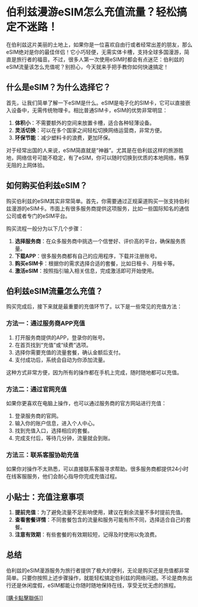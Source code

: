 # 伯利兹漫游eSIM怎么充值流量？轻松搞定不迷路！

在伯利兹这片美丽的土地上，如果你是一位喜欢自由行或者经常出差的朋友，那么eSIM绝对是你的最佳伴侣！它小巧轻便，无需实体卡槽，支持全球多国漫游，简直是旅行者的福音。不过，很多人第一次使用eSIM时都会有点迷茫：伯利兹的eSIM流量该怎么充值呢？别担心，今天就来手把手教你如何快速搞定！

## 什么是eSIM？为什么选择它？

首先，让我们简单了解一下eSIM是什么。eSIM是电子化的SIM卡，它可以直接嵌入设备中，无需传统物理卡。相比普通SIM卡，eSIM的优势非常明显：

1. **体积小**：不需要额外的空间来放置卡槽，适合各种轻薄设备。
2. **灵活切换**：可以在多个国家之间轻松切换网络运营商，非常方便。
3. **环保节能**：减少塑料卡的浪费，更加环保。

对于经常出国的人来说，eSIM简直就是“神器”。尤其是在伯利兹这样的旅游胜地，网络信号可能不稳定，有了eSIM，你可以随时切换到优质的本地网络，畅享无阻的上网体验。

## 如何购买伯利兹eSIM？

购买伯利兹的eSIM其实非常简单。首先，你需要通过正规渠道购买一张支持伯利兹漫游的eSIM卡。市面上有很多服务商提供这项服务，比如一些国际知名的通信公司或者专门的eSIM平台。

购买流程一般分为以下几个步骤：

1. **选择服务商**：在众多服务商中挑选一个信誉好、评价高的平台，确保服务质量。
2. **下载APP**：很多服务商都有自己的应用程序，下载并注册账号。
3. **购买eSIM卡**：根据你的需求选择合适的套餐，比如日租卡、月租卡等。
4. **激活eSIM**：按照指引输入相关信息，完成激活即可开始使用。

## 伯利兹eSIM流量怎么充值？

购买完成后，接下来就是最重要的充值环节了。以下是一些常见的充值方法：

### 方法一：通过服务商APP充值

1. 打开服务商提供的APP，登录你的账号。
2. 在首页找到“充值”或“续费”选项。
3. 选择你需要充值的流量套餐，确认金额后支付。
4. 支付成功后，系统会自动为你添加流量。

这种方式非常方便，因为所有的操作都在手机上完成，随时随地都可以充值。

### 方法二：通过官网充值

如果你更喜欢在电脑上操作，也可以通过服务商的官方网站进行充值：

1. 登录服务商的官网。
2. 输入你的账户信息，进入个人中心。
3. 找到充值入口，选择相应的套餐。
4. 完成支付后，等待几分钟，流量就会到账。

### 方法三：联系客服协助充值

如果你对操作不太熟悉，可以直接联系客服寻求帮助。很多服务商都提供24小时在线客服服务，他们会耐心指导你完成充值过程。

## 小贴士：充值注意事项

1. **提前充值**：为了避免流量不足影响使用，建议在剩余流量不多时提前充值。
2. **查看套餐详情**：不同套餐包含的流量和服务可能有所不同，选择适合自己的套餐。
3. **注意有效期**：有些套餐的有效期较短，记得及时使用以免浪费。

## 总结

伯利兹的eSIM漫游服务为旅行者提供了极大的便利，无论是购买还是充值都非常简单。只要你按照上述步骤操作，就能轻松搞定伯利兹的网络问题。不论是商务出行还是休闲度假，eSIM都能让你随时随地保持在线，享受无忧无虑的旅程。

[[購卡點擊聯係](https://t.me/s/esim1088)]]